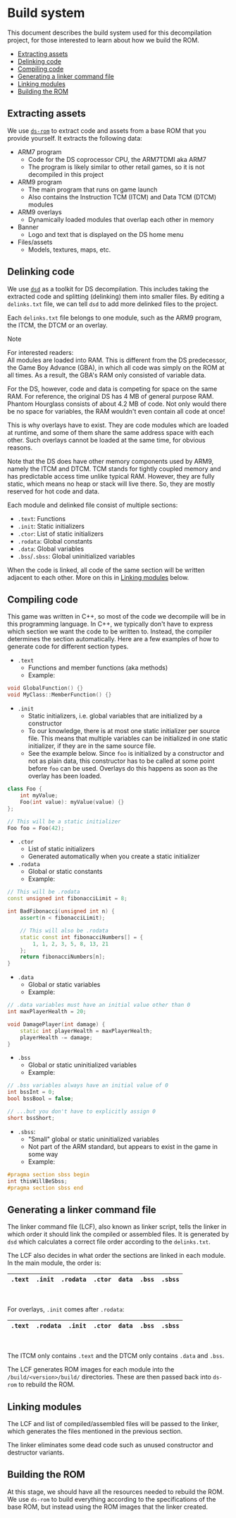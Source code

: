 # Build system
This document describes the build system used for this decompilation project, for those interested to learn about how we build
the ROM.
- [Extracting assets](#extracting-assets)
- [Delinking code](#delinking-code)
- [Compiling code](#compiling-code)
- [Generating a linker command file](#generating-a-linker-command-file)
- [Linking modules](#linking-modules)
- [Building the ROM](#building-the-rom)

## Extracting assets
We use [`ds-rom`](https://github.com/AetiasHax/ds-rom) to extract code and assets from a base ROM that you provide yourself. It
extracts the following data:
- ARM7 program
    - Code for the DS coprocessor CPU, the ARM7TDMI aka ARM7
    - The program is likely similar to other retail games, so it is not decompiled in this project
- ARM9 program
    - The main program that runs on game launch
    - Also contains the Instruction TCM (ITCM) and Data TCM (DTCM) modules
- ARM9 overlays
    - Dynamically loaded modules that overlap each other in memory
- Banner
    - Logo and text that is displayed on the DS home menu
- Files/assets
    - Models, textures, maps, etc.

## Delinking code
We use [`dsd`](https://github.com/AetiasHax/ds-decomp) as a toolkit for DS decompilation. This includes taking the extracted
code and splitting (delinking) them into smaller files. By editing a `delinks.txt` file, we can tell `dsd` to add more delinked
files to the project.

Each `delinks.txt` file belongs to one module, such as the ARM9 program, the ITCM, the DTCM or an overlay.

> [!NOTE]
> For interested readers:  
> All modules are loaded into RAM. This is different from the DS predecessor, the Game Boy Advance (GBA), in which all code was
> simply on the ROM at all times. As a result, the GBA's RAM only consisted of variable data.
>
> For the DS, however, code and data is competing for space on the same RAM. For reference, the original DS has 4 MB of general
> purpose RAM. Phantom Hourglass consists of about 4.2 MB of code. Not only would there be no space for variables, the RAM
> wouldn't even contain all code at once!
>
> This is why overlays have to exist. They are code modules which are loaded at runtime, and some of them share the same
> address space with each other. Such overlays cannot be loaded at the same time, for obvious reasons.
>
> Note that the DS does have other memory components used by ARM9, namely the ITCM and DTCM. TCM stands for tightly coupled
> memory and has predictable access time unlike typical RAM. However, they are fully static, which means no heap or stack will
> live there. So, they are mostly reserved for hot code and data.

Each module and delinked file consist of multiple sections:
- `.text`: Functions
- `.init`: Static initializers
- `.ctor`: List of static initializers
- `.rodata`: Global constants
- `.data`: Global variables
- `.bss`/`.sbss`: Global uninitialized variables

When the code is linked, all code of the same section will be written adjacent to each other. More on this in
[Linking modules](#linking-modules) below.

## Compiling code
This game was written in C++, so most of the code we decompile will be in this programming language. In C++, we typically don't
have to express which section we want the code to be written to. Instead, the compiler determines the section automatically.
Here are a few examples of how to generate code for different section types.

- `.text`
    - Functions and member functions (aka methods)
    - Example:
```cpp
void GlobalFunction() {}
void MyClass::MemberFunction() {}
```
- `.init`
    - Static initializers, i.e. global variables that are initialized by a constructor
    - To our knowledge, there is at most one static initializer per source file. This means that multiple variables can be
    initialized in one static initializer, if they are in the same source file.
    - See the example below. Since `foo` is initialized by a constructor and not as plain data, this constructor has to be
    called at some point before `foo` can be used. Overlays do this happens as soon as the overlay has been loaded.
```cpp
class Foo {
    int myValue;
    Foo(int value): myValue(value) {}
};

// This will be a static initializer
Foo foo = Foo(42);
```
- `.ctor`
    - List of static initializers
    - Generated automatically when you create a static initializer
- `.rodata`
    - Global or static constants
    - Example:
```cpp
// This will be .rodata
const unsigned int fibonacciLimit = 8;

int BadFibonacci(unsigned int n) {
    assert(n < fibonacciLimit);

    // This will also be .rodata
    static const int fibonacciNumbers[] = {
        1, 1, 2, 3, 5, 8, 13, 21
    };
    return fibonacciNumbers[n];
}
```
- `.data`
    - Global or static variables
    - Example:
```cpp
// .data variables must have an initial value other than 0
int maxPlayerHealth = 20;

void DamagePlayer(int damage) {
    static int playerHealth = maxPlayerHealth;
    playerHealth -= damage;
}
```
- `.bss`
    - Global or static uninitialized variables
    - Example:
```cpp
// .bss variables always have an initial value of 0
int bssInt = 0;
bool bssBool = false;

// ...but you don't have to explicitly assign 0
short bssShort;
```
- `.sbss`:
    - "Small" global or static uninitialized variables
    - Not part of the ARM standard, but appears to exist in the game in some way
    - Example:
```cpp
#pragma section sbss begin
int thisWillBeSbss;
#pragma section sbss end
```

## Generating a linker command file

The linker command file (LCF), also known as linker script, tells the linker in which order it should link the compiled or
assembled files. It is generated by `dsd` which calculates a correct file order according to the `delinks.txt`.

The LCF also decides in what order the sections are linked in each module. In the main module, the order is:

 `.text` | `.init` | `.rodata` | `.ctor` | `data` | `.bss` | `.sbss`
---------|---------|-----------|---------|--------|--------|---------
<br>

For overlays, `.init` comes after `.rodata`:

 `.text` | `.rodata` | `.init` | `.ctor` | `data` | `.bss` | `.sbss`
---------|-----------|---------|---------|--------|--------|---------
<br>

The ITCM only contains `.text` and the DTCM only contains `.data` and `.bss`.

The LCF generates ROM images for each module into the `/build/<version>/build/` directories. These are then passed back into
`ds-rom` to rebuild the ROM.

## Linking modules
The LCF and list of compiled/assembled files will be passed to the linker, which generates the files mentioned in the previous
section.

The linker eliminates some dead code such as unused constructor and destructor variants.

## Building the ROM

At this stage, we should have all the resources needed to rebuild the ROM. We use `ds-rom` to build everything according to the
specifications of the base ROM, but instead using the ROM images that the linker created.
